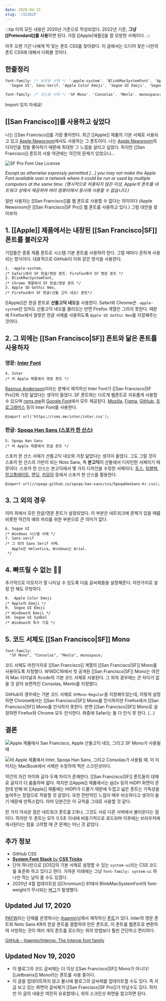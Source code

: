 ```yaml
---
date: 2020-04-15
slug: '/1C362F'
---
```


:::tip
이하 모든 내용은 2020년 기준으로 작성되었다.
2022년 기준, **그냥 [[Pretendard]]를 사용**하면 된다.
가장 [[Apple|애플]]을 잘 모방한 서체이다.
:::

아주 오랜 기간 나에게 딱 맞는 폰트 CSS를 찾아왔다. 이 글에서는 드디어 찾은 나만의 폰트 CSS에 대해서 다뤄볼 것이다.

## 한줄정리

```css
font-family: /* 본문용 서체 */ '-apple-system', 'BlinkMacSystemFont', 'Apple SD Gothic Neo', 'Inter', 'Spoqa Han Sans',
  'Segoe UI', Sans-Serif, 'Apple Color Emoji', 'Segoe UI Emoji', 'Segoe UI Symbol';

font-family: /* 코드용 서체 */ 'SF Mono', 'Consolas', 'Menlo', monospace;
```

Import 잊지 마세요!

## [[San Francisco]]를 사용하고 싶었다

나는 [[San Francisco]]를 가장 좋아한다. 최근 [[Apple]] 제품의 기본 서체로 사용되고 있고 [Apple Newsroom](https://www.apple.com/kr/newsroom)에서도 사용하는 그 폰트이다. 나는 [Apple Newsroom](https://www.apple.com/kr/newsroom)의 디자인을 정말 좋아하기 때문에 최대한 그 느낌을 살리고 싶었다. 하지만 [[San Francisco]] 폰트의 사용 약관에는 약간의 문제가 있었으니...

![SF Pro Font Use License](../assets/F8252C.png)

_Except as otherwise expressly permitted \[...\] you may not make the Apple Font available over a network where it could be run or used by multiple computers at the same time. (명시적으로 허용되지 않은 이상, Apple의 폰트를 네트워크 상에서 제공하여 여러 컴퓨터에서 동시에 사용할 수 없습니다.)_

일반 사용자는 [[San Francisco]]를 웹 폰트로 사용할 수 없다는 의미이다 (Apple Newsroom은 [[San Francisco|SF Pro]] 웹 폰트를 사용하고 있다.) 그럼 대안을 찾아보자.

## 1\. [[Apple]] 제품에서는 내장된 [[San Francisco|SF]] 폰트를 불러오자

기업들은 종종 제품 폰트로 시스템 기본 폰트를 사용하려 한다. 그럴 때마다 흔하게 사용되는 방식이다. 대표적으로 GitHub이 이와 같은 방식을 사용한다.

    1. -apple-system,
    /* Safari에서 SF 한글/영문 폰트. Firefox에서 SF 영문 폰트 */
    2. BlinkMacSystemFont,
    /* Chrome 계열에서 SF 한글/영문 폰트 */
    3. Apple SD Gothic Neo,
    /* Firefox에서 SF 한글(산돌 고딕 네오) 폰트*/

[[Apple]]은 한글 폰트로 **산돌고딕 네오**를 사용한다. Safari와 Chrome은 `-apple-system`만 있어도 산돌고딕 네오를 불러오는 반면 Firefox 계열은 그러지 못한다. 때문에 Firefox에서 알맞은 한글 서체를 사용하도록 `Apple SD Gothic Neo`를 지정해주는 것이다.

## 2\. 그 외에는 [[San Francisco|SF]] 폰트와 닮은 폰트를 사용하자

### 영문: [Inter Font](https://rsms.me/inter/)

    4. Inter
    /* 비 Apple 제품에서 영문 폰트 */

[Rasmus Andersson](https://rsms.me/about)이라는 분께서 제작하신 Inter Font가 [[San Francisco|SF Pro]]와 가장 닮았다는 생각이 들었다. SF 폰트와는 다르게 웹폰트로 자유롭게 사용할 수 있으며 [rsms.me](https://rsms.me/inter/inter.css)와 [Google Font](https://fonts.google.com/specimen/Inter)에서 모두 제공된다. [Mozilla](https://mozilla.org), [Figma](https://www.figma.com/), [GitHub](https://github.com), [프로그래머스](https://programmers.co.kr/) 등이 Inter Font를 사용한다.

    @import url('https://rsms.me/inter/inter.css');

### 한글: [Spoqa Han Sans (스포카 한 산스)](https://spoqa.github.io/spoqa-han-sans/)

    5. Spoqa Han Sans
    /* 비 Apple 제품에서 한글 폰트 */

스포카 한 산스 서체가 산돌고딕 네오와 가장 닮았다는 생각이 들었다. 그도 그럴 것이 스포카 한 산스의 기반이 되는 Noto Sans, 즉 **본고딕**이 산돌에서 디자인한 서체이기 때문이다. 스포카 한 산스는 본고딕에서 몇 가지 디자인을 수정한 서체이다. [토스](https://toss.im/), [텀블벅](https://tumblbug.com/), [망고플레이트](https://www.mangoplate.com/), [렌딧](https://lendit.co.kr/), [카모아](https://carmore.kr) 등에서 스포카 한 산스를 활용한다.

    @import url(//spoqa.github.io/spoqa-han-sans/css/SpoqaHanSans-kr.css);

## 3\. 그 외의 경우

이미 위에서 모든 한글/영문 폰트가 설정되었다. 이 부분은 네트워크에 문제가 있을 때를 비롯한 약간의 예외 처리를 위한 부분으로 큰 의미가 없다.

    6. Segoe UI
    /* Windows 시스템 서체 */
    7. Sans-serif
    /* 그 외의 Sans Serif 서체.
       Apple은 Helvetica, Windows는 Arial.
     */

## 4\. 빠뜨릴 수 없는 🚀🥊

추가적으로 이모지가 잘 나타날 수 있도록 다음 글씨체들을 설정해준다. 마찬가지로 설정 안 해도 무방하다.

    8.  Apple Color Emoji
    /* Apple의 Emoji */
    9.  Segoe UI Emoji
    /* Windows의 Emoji */
    10. Segoe UI Symbol
    /* Windows의 특수 기호 */

## 5\. 코드 서체도 [[San Francisco|SF]] Mono

    font-family:
      "SF Mono", "Consolas", "Menlo", monospace;

코드 서체도 마찬가지로 [[San Francisco]] 계열의 [[San Francisco|SF]] Mono를 사용하도록 지정했다. WWDC16에서 첫 공개된 [[San Francisco|SF]] Mono는 여전히 Mac 터미널과 Xcode의 기본 코드 서체로 사용된다. 그 외의 경우에는 큰 차이가 없을 것 같아 보편적인 Consolas, Menlo를 지정했다.

GitHub의 경우에는 기본 코드 서체로 `SFMono-Regular`을 지정해두었는데, 이렇게 설정하면 Chrome에서는 [[San Francisco|SF]] Mono를 인식하지만 Firefox에서 [[San Francisco|SF]] Mono를 인식하지 못한다. 반면 [[San Francisco|SF]] Mono로 설정하면 Firefox와 Chrome 모두 인식한다. 와중에 Safari는 둘 다 인식 못 한다. (...)

## 결론

![Apple 제품에서 San Francisco, Apple 산돌고딕 네오, 그리고 SF Mono가 사용될 때](../assets/9B529A.png)

![비 Apple 제품에서 Inter, Spoqa Han Sans, 그리고 Consolas가 사용될 때. 이 이미지는 MacBook에서 서체만 수정하여 찍은 스크린샷이다.](../assets/49E133.png)

약간의 자간 차이와 글자 두께 차이가 존재한다. [[San Francisco|SF]] 폰트들이 대체로 글자가 더 촘촘하며 얇다. 하지만 [[Apple]] 제품에서는 @2x 등의 HiDPI 화면이 흔한데 반해 비 [[Apple]] 제품에는 HiDPI가 드물기 때문에 두껍고 넓은 폰트는 가독성을 높여주는 장점으로 작용할 것 같았다. 또한 전반적인 느낌이 매우 비슷하다고 생각이 들기 때문에 만족스럽다. 아마 당분간은 이 규칙을 그대로 사용할 것 같다.

한 가지 아쉬운 점은 네트워크 폰트를 2개나, 그것도 서로 다른 서버에서 불러온다는 점이다. 하지만 두 폰트는 모두 0.5초 이내에 비동기적으로 로드되며 이후에는 브라우저에 캐시된다는 점을 고려할 때 큰 문제는 아닌 것 같았다.

## 추가 정보

- GitHub CSS
- [**System Font Stack** by **CSS Tricks**](https://css-tricks.com/snippets/css/system-font-stack/)
- 단어 하나만으로 [[OS]]의 기본 서체로 설정할 수 있는 `system-ui`라는 CSS 코드를 표준화 하고 있다고 한다. 가까운 미래에는 그냥 `font-family: system-ui` 하나만 적는 날이 올 수도 있겠다.
- 2020년 4월 업데이트된 [[Chromium]] 81에서 BlinkMacSystemFont의 font-weight가 무시되는 [버그](https://bugs.chromium.org/p/chromium/issues/detail?id=1057654)가 발생했다.

## Updated Jul 17, 2020

[PAYW](https://github.com/payw-org)라는 단체를 운영하시는 [jhaemin](https://github.com/jhaemin)님께서 제작하신 [폰트](https://github.com/payw-org/PAYW-Pro)가 있다. Inter의 영문 폰트와 Noto Sans KR의 한글 폰트를 결합하여 만든 폰트로, 이 폰트를 웹폰트로 변환하여 서빙하는 것이 여러 개의 폰트를 로드하는 위의 방법보다 훨씬 간단하고 편리하다.

[GitHub - jhaemin/Interop: The Interop font family](https://github.com/jhaemin/Interop)

## Updated Nov 19, 2020

- 이 블로그의 코드 글씨체는 더 이상 [[San Francisco|SF]] Mono가 아니다! [[Jetbrains]] Mono라는 폰트를 사용 중이다.
- 이 글을 업데이트하지 않고 불시에 블로그의 글씨체를 업데이트할 수도 있다. 즉 지금 보고 있는 화면의 글씨체가 [[San Francisco|SF Pro]]가 아닐수도 있다. 하지만 이 글의 내용은 여전히 유효할테니, 위의 스크린샷 화면을 참고하면 된다.
